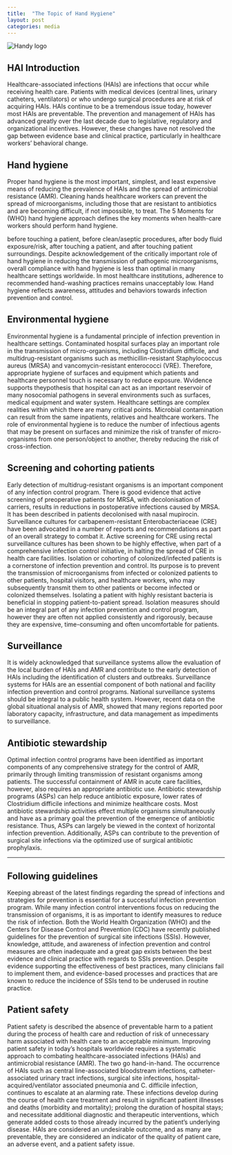```yaml
---
title:  "The Topic of Hand Hygiene"
layout: post
categories: media
---
```


![Handy logo](https://perryjl-ATSU.github.io/assets/Handy.jpg)


## HAI Introduction

Healthcare-associated infections (HAIs) are infections that occur while receiving health care. Patients with medical devices (central lines, urinary catheters, ventilators) or who undergo surgical procedures are at risk of acquiring HAIs. HAIs  continue to be a tremendous issue today, however most HAIs are preventable. The prevention and management of HAIs has advanced greatly over the last decade due to legislative, regulatory and organizational incentives. However, these changes have not resolved the gap between evidence base and clinical practice, particularly in healthcare workers’  behavioral change. 

## Hand hygiene

Proper hand hygiene is the most important, simplest, and least expensive means of reducing the prevalence of HAIs and the spread of antimicrobial resistance (AMR). Cleaning hands healthcare workers can prevent the spread of microorganisms, including those that are resistant to antibiotics and are becoming difficult, if not impossible, to treat. 
The 5 Moments for (WHO) hand hygiene approach defines the key moments when health-care workers should perform hand hygiene.

before touching a patient,
before clean/aseptic procedures,
after body fluid exposure/risk,
after touching a patient, and
after touching patient surroundings.
Despite acknowledgement of the critically important role of hand hygiene in reducing the transmission of pathogenic microorganisms, overall compliance with hand hygiene is less than optimal in many healthcare settings worldwide. In most healthcare institutions, adherence to recommended hand-washing practices remains unacceptably low. Hand hygiene reflects awareness, attitudes and behaviors towards infection prevention and control. 

## Environmental hygiene

Environmental hygiene is a fundamental principle of infection prevention in healthcare settings. Contaminated hospital surfaces play an important role in the transmission of micro-organisms, including Clostridium difficile, and multidrug-resistant organisms such as methicillin-resistant Staphylococcus aureus (MRSA) and vancomycin-resistant enterococci (VRE). Therefore, appropriate hygiene of surfaces and equipment which patients and healthcare personnel touch is necessary to reduce exposure. Wvidence supports theypothesis that hospital can act as an important reservoir of many nosocomial pathogens in several environments such as surfaces, medical equipment and water system. Healthcare settings are complex realities within which there are many critical points. Microbial contamination can result from the same inpatients, relatives and healthcare workers. The role of environmental hygiene is to reduce the number of infectious agents that may be present on surfaces and minimize the risk of transfer of micro-organisms from one person/object to another, thereby reducing the risk of cross-infection. 

## Screening and cohorting patients

Early detection of multidrug-resistant organisms is an important component of any infection control program. There is good evidence that active screening of preoperative patients for MRSA, with decolonisation of carriers, results in reductions in postoperative infections caused by MRSA. It has been described in patients decolonised with nasal mupirocin.
Surveillance cultures for carbapenem-resistant Enterobacteriaceae (CRE) have been advocated in a number of reports and recommendations as part of an overall strategy to combat it. Active screening for CRE using rectal surveillance cultures has been shown to be highly effective, when part of a comprehensive infection control initiative, in halting the spread of CRE in health care facilities. Isolation or cohorting of colonized/infected patients is a cornerstone of infection prevention and control. Its purpose is to prevent the transmission of microorganisms from infected or colonized patients to other patients, hospital visitors, and healthcare workers, who may subsequently transmit them to other patients or become infected or colonized themselves. Isolating a patient with highly resistant bacteria is beneficial in stopping patient-to-patient spread. Isolation measures should be an integral part of any infection prevention and control program, however they are often not applied consistently and rigorously, because they are expensive, time-consuming and often uncomfortable for patients.

## Surveillance

It is widely acknowledged that surveillance systems allow the evaluation of the local burden of HAIs and AMR and contribute to the early detection of HAIs including the identification of clusters and outbreaks. Surveillance systems for HAIs are an essential component of both national and facility infection prevention and control programs. National surveillance systems should be integral to a public health system. However, recent data on the global situational analysis of AMR, showed that many regions reported poor laboratory capacity, infrastructure, and data management as impediments to surveillance.

## Antibiotic stewardship

Optimal infection control programs have been identified as important components of any comprehensive strategy for the control of AMR, primarily through limiting transmission of resistant organisms among patients. The successful containment of AMR in acute care facilities, however, also requires an appropriate antibiotic use. Antibiotic stewardship programs (ASPs) can help reduce antibiotic exposure, lower rates of Clostridium difficile infections and minimize healthcare costs. Most antibiotic stewardship activities effect multiple organisms simultaneously and have as a primary goal the prevention of the emergence of antibiotic resistance. Thus, ASPs can largely be viewed in the context of horizontal infection prevention. Additionally, ASPs can contribute to the prevention of surgical site infections via the optimized use of surgical antibiotic prophylaxis.

---

## Following guidelines

Keeping abreast of the latest findings regarding the spread of infections and strategies for prevention is essential for a successful infection prevention program.
While many infection control interventions focus on reducing the transmission of organisms, it is as important to identify measures to reduce the risk of infection. Both the World Health Organization (WHO) and the Centers for Disease Control and Prevention (CDC) have recently published guidelines for the prevention of surgical site infections (SSIs). However, knowledge, attitude, and awareness of infection prevention and control measures are often inadequate and a great gap exists between the best evidence and clinical practice with regards to SSIs prevention. Despite evidence supporting the effectiveness of best practices, many clinicians fail to implement them, and evidence-based processes and practices that are known to reduce the incidence of SSIs tend to be underused in routine practice.

## Patient safety

Patient safety is described the absence of preventable harm to a patient during the process of health care and reduction of risk of unnecessary harm associated with health care to an acceptable minimum. Improving patient safety in today’s hospitals worldwide requires a systematic approach to combating healthcare-associated infections (HAIs) and antimicrobial resistance (AMR). The two go hand-in-hand. The occurrence of HAIs such as central line-associated bloodstream infections, catheter-associated urinary tract infections, surgical site infections, hospital-acquired/ventilator associated pneumonia and C. difficile infection, continues to escalate at an alarming rate. These infections develop during the course of health care treatment and result in significant patient illnesses and deaths (morbidity and mortality); prolong the duration of hospital stays; and necessitate additional diagnostic and therapeutic interventions, which generate added costs to those already incurred by the patient’s underlying disease. HAIs are considered an undesirable outcome, and as many are preventable, they are considered an indicator of the quality of patient care, an adverse event, and a patient safety issue.

